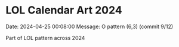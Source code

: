 # LOL Calendar Art 2024

Date: 2024-04-25 00:08:00
Message: O pattern (6,3) (commit 9/12)

Part of LOL pattern across 2024
